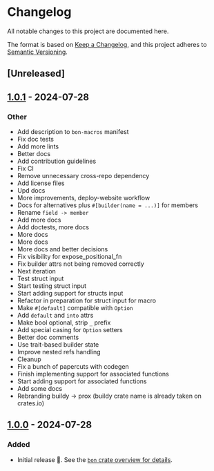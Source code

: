 # Changelog
All notable changes to this project are documented here.

The format is based on [Keep a Changelog](https://keepachangelog.com/en/1.0.0/),
and this project adheres to [Semantic Versioning](https://semver.org/spec/v2.0.0.html).

## [Unreleased]

## [1.0.1](https://github.com/elastio/bon/compare/v1.0.0...v1.0.1) - 2024-07-28

### Other
- Add description to `bon-macros` manifest
- Fix doc tests
- Add more lints
- Better docs
- Add contribution guidelines
- Fix CI
- Remove unnecessary cross-repo dependency
- Add license files
- Upd docs
- More improvements, deploy-website workflow
- Docs for alternatives plus `#[builder(name = ...)]` for members
- Rename `field -> member`
- Add more docs
- Add doctests, more docs
- More docs
- More docs
- More docs and better decisions
- Fix visibility for expose_positional_fn
- Fix builder attrs not being removed correctly
- Next iteration
- Test struct input
- Start testing struct input
- Start adding support for structs input
- Refactor in preparation for struct input for macro
- Make `#[default]` compatible with `Option`
- Add `default` and `into` attrs
- Make bool optional, strip `_` prefix
- Add special casing for `Option` setters
- Better doc comments
- Use trait-based builder state
- Improve nested refs handling
- Cleanup
- Fix a bunch of papercuts with codegen
- Finish implementing support for associated functions
- Start adding support for associated functions
- Add some docs
- Rebranding buildy -> prox (buildy crate name is already taken on crates.io)

## [1.0.0](https://github.com/elastio/bon/tree/v1.0.0) - 2024-07-28

### Added

- Initial release 🎉. See the [`bon` crate overview for details](https://elastio.github.io/bon/docs/guide/overview).

